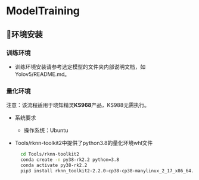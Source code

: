 # ModelTraining

## 🌟环境安装

### 训练环境
- 训练环境安装请参考选定模型的文件夹内部说明文档，如Yolov5/README.md。

### 量化环境
注意：该流程适用于晓知精灵**KS968**产品，KS988无需执行。

- 系统要求
    - 操作系统：Ubuntu

- Tools/rknn-toolkit2中提供了python3.8的量化环境whl文件

  ```bash
    cd Tools/rknn-toolkit2
    conda create -n py38-rk2.2 python=3.8
    conda activate py38-rk2.2
    pip3 install rknn_toolkit2-2.2.0-cp38-cp38-manylinux_2_17_x86_64.manylinux2014_x86_64.whl
  ```